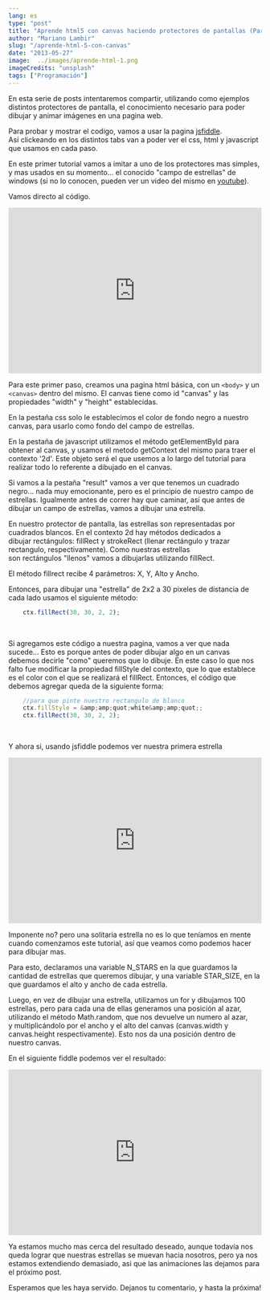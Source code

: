 ```yaml
---
lang: es
type: "post"
title: "Aprende html5 con canvas haciendo protectores de pantallas (Parte 1)"
author: "Mariano Lambir"
slug: "/aprende-html-5-con-canvas"
date: "2013-05-27"
image:  ../images/aprende-html-1.png
imageCredits: "unsplash"
tags: ["Programación"]
---
```


En esta serie de posts intentaremos compartir, utilizando como ejemplos distintos protectores de pantalla, el conocimiento necesario para poder dibujar y animar imágenes en una pagina web.

Para probar y mostrar el codigo, vamos a usar la pagina [jsfiddle](http://jsfiddle.net/). Así clickeando en los distintos tabs van a poder ver el css, html y javascript que usamos en cada paso.

En este primer tutorial vamos a imitar a uno de los protectores mas simples, y mas usados en su momento... el conocido "campo de estrellas" de windows (si no lo conocen, pueden ver un video del mismo en [youtube](https://www.youtube.com/watch?v=n3n3m2B0KFo)).

Vamos directo al código.

<iframe width="100%" height="330" src="http://jsfiddle.net/mlambir/YcmUV/embedded/" allowfullscreen="allowfullscreen" frameborder="0"></iframe>

Para este primer paso, creamos una pagina html básica, con un `<body>` y un `<canvas>` dentro del mismo. El canvas tiene como id "canvas" y las propiedades "width" y "height" establecidas.

En la pestaña css solo le establecimos el color de fondo negro a nuestro canvas, para usarlo como fondo del campo de estrellas.

En la pestaña de javascript utilizamos el método getElementById para obtener al canvas, y usamos el metodo getContext del mismo para traer el contexto '2d'. Este objeto será el que usemos a lo largo del tutorial para realizar todo lo referente a dibujado en el canvas.

Si vamos a la pestaña "result" vamos a ver que tenemos un cuadrado negro... nada muy emocionante, pero es el principio de nuestro campo de estrellas. Igualmente antes de correr hay que caminar, así que antes de dibujar un campo de estrellas, vamos a dibujar una estrella.

En nuestro protector de pantalla, las estrellas son representadas por cuadrados blancos. En el contexto 2d hay métodos dedicados a dibujar rectángulos: fillRect y strokeRect (llenar rectángulo y trazar rectangulo, respectivamente). Como nuestras estrellas son rectángulos "llenos" vamos a dibujarlas utilizando fillRect.

El método fillrect recibe 4 parámetros: X, Y, Alto y Ancho.

Entonces, para dibujar una "estrella" de 2x2 a 30 pixeles de distancia de cada lado usamos el siguiente método:

```javascript
    ctx.fillRect(30, 30, 2, 2);
```

<br>

Si agregamos este código a nuestra pagina, vamos a ver que nada sucede... Esto es porque antes de poder dibujar algo en un canvas debemos decirle "como" queremos que lo dibuje. En este caso lo que nos falto fue modificar la propiedad fillStyle del contexto, que lo que establece es el color con el que se realizará el fillRect. Entonces, el código que debemos agregar queda de la siguiente forma:

```javascript
    //para que pinte nuestro rectangulo de blanco
    ctx.fillStyle = &amp;amp;quot;white&amp;amp;quot;; 
    ctx.fillRect(30, 30, 2, 2);
```

<br>

Y ahora si, usando jsfiddle podemos ver nuestra primera estrella

<iframe width="100%" height="330" src="https://jsfiddle.net/mlambir/YcmUV/3/embedded/" allowfullscreen="allowfullscreen" frameborder="0"></iframe>

<br>

Imponente no? pero una solitaria estrella no es lo que teníamos en mente cuando comenzamos este tutorial, así que veamos como podemos hacer para dibujar mas.

Para esto, declaramos una variable N_STARS en la que guardamos la cantidad de estrellas que queremos dibujar, y una variable STAR_SIZE, en la que guardamos el alto y ancho de cada estrella.

Luego, en vez de dibujar una estrella, utilizamos un for y dibujamos 100 estrellas, pero para cada una de ellas generamos una posición al azar, utilizando el método Math.random, que nos devuelve un numero al azar, y multiplicándolo por el ancho y el alto del canvas (canvas.width y canvas.height respectivamente). Esto nos da una posición dentro de nuestro canvas.

En el siguiente fiddle podemos ver el resultado:

<iframe width="100%" height="330" src="https://jsfiddle.net/mlambir/YcmUV/4/embedded/" allowfullscreen="allowfullscreen" frameborder="0"></iframe>

Ya estamos mucho mas cerca del resultado deseado, aunque todavía nos queda lograr que nuestras estrellas se muevan hacia nosotros, pero ya nos estamos extendiendo demasiado, asi que las animaciones las dejamos para el próximo post.

Esperamos que les haya servido. Dejanos tu comentario, y hasta la próxima!